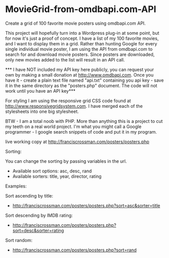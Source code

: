 # MovieGrid-from-omdbapi.com-API
Create a grid of 100 favorite movie posters using omdbapi.com API.

This project will hopefully turn into a Wordpress plug-in at some point, but for now it's just a proof of concept. I have a list of my 100 favorite movies, and I want to display them in a grid. Rather than hunting Google for every single individual movie poster, I am using the API from omdbapi.com to search for and download movie posters. Since posters are downloaded, only new movies added to the list will result in an API call. 

*** I have NOT included my API key here publicly, you can request your own by making a small donation at http://www.omdbapi.com. Once you have it - create a plain text file named "api.txt" containing you api key - save it in the same directory as the "posters.php" document. The code will not work until you have an API key***

For styling I am using the responsive grid CSS code found at http://www.responsivegridsystem.com.  I have merged each of the stylesheets into one big stylesheet.

BTW - I am a total noob with PHP.  More than anything this is a project to cut my teeth on a real world project.  I'm what you might call a Google programmer - I google search snippets of code and put it in my program. 

live working copy at http://franciscrossman.com/posters/posters.php

Sorting:

You can change the sorting by passing variables in the url.
- Available sort options: asc, desc, rand
- Available sorters: title, year, director, rating

Examples:

Sort ascending by title:
- http://franciscrossman.com/posters/posters.php?sort=asc&sorter=title

Sort descending by IMDB rating:
- http://franciscrossman.com/posters/posters.php?sort=desc&sorter=rating

Sort random:
- http://franciscrossman.com/posters/posters.php?sort=rand